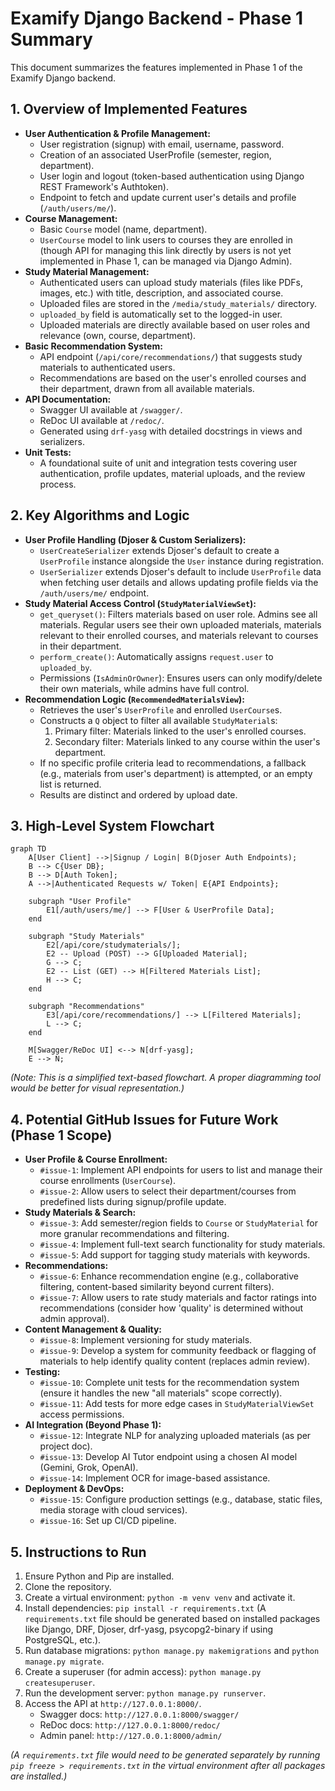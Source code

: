 # Examify Django Backend - Phase 1 Summary

This document summarizes the features implemented in Phase 1 of the Examify Django backend.

## 1. Overview of Implemented Features

*   **User Authentication & Profile Management:**
    *   User registration (signup) with email, username, password.
    *   Creation of an associated UserProfile (semester, region, department).
    *   User login and logout (token-based authentication using Django REST Framework's Authtoken).
    *   Endpoint to fetch and update current user's details and profile (`/auth/users/me/`).
*   **Course Management:**
    *   Basic `Course` model (name, department).
    *   `UserCourse` model to link users to courses they are enrolled in (though API for managing this link directly by users is not yet implemented in Phase 1, can be managed via Django Admin).
*   **Study Material Management:**
    *   Authenticated users can upload study materials (files like PDFs, images, etc.) with title, description, and associated course.
    *   Uploaded files are stored in the `/media/study_materials/` directory.
    *   `uploaded_by` field is automatically set to the logged-in user.
    *   Uploaded materials are directly available based on user roles and relevance (own, course, department).
*   **Basic Recommendation System:**
    *   API endpoint (`/api/core/recommendations/`) that suggests study materials to authenticated users.
    *   Recommendations are based on the user's enrolled courses and their department, drawn from all available materials.
*   **API Documentation:**
    *   Swagger UI available at `/swagger/`.
    *   ReDoc UI available at `/redoc/`.
    *   Generated using `drf-yasg` with detailed docstrings in views and serializers.
*   **Unit Tests:**
    *   A foundational suite of unit and integration tests covering user authentication, profile updates, material uploads, and the review process.

## 2. Key Algorithms and Logic

*   **User Profile Handling (Djoser & Custom Serializers):**
    *   `UserCreateSerializer` extends Djoser's default to create a `UserProfile` instance alongside the `User` instance during registration.
    *   `UserSerializer` extends Djoser's default to include `UserProfile` data when fetching user details and allows updating profile fields via the `/auth/users/me/` endpoint.
*   **Study Material Access Control (`StudyMaterialViewSet`):**
    *   `get_queryset()`: Filters materials based on user role. Admins see all materials. Regular users see their own uploaded materials, materials relevant to their enrolled courses, and materials relevant to courses in their department.
    *   `perform_create()`: Automatically assigns `request.user` to `uploaded_by`.
    *   Permissions (`IsAdminOrOwner`): Ensures users can only modify/delete their own materials, while admins have full control.
*   **Recommendation Logic (`RecommendedMaterialsView`):**
    *   Retrieves the user's `UserProfile` and enrolled `UserCourse`s.
    *   Constructs a `Q` object to filter all available `StudyMaterial`s:
        1.  Primary filter: Materials linked to the user's enrolled courses.
        2.  Secondary filter: Materials linked to any course within the user's department.
    *   If no specific profile criteria lead to recommendations, a fallback (e.g., materials from user's department) is attempted, or an empty list is returned.
    *   Results are distinct and ordered by upload date.

## 3. High-Level System Flowchart

```mermaid
graph TD
    A[User Client] -->|Signup / Login| B(Djoser Auth Endpoints);
    B --> C{User DB};
    B --> D[Auth Token];
    A -->|Authenticated Requests w/ Token| E{API Endpoints};

    subgraph "User Profile"
        E1[/auth/users/me/] --> F[User & UserProfile Data];
    end

    subgraph "Study Materials"
        E2[/api/core/studymaterials/];
        E2 -- Upload (POST) --> G[Uploaded Material];
        G --> C;
        E2 -- List (GET) --> H[Filtered Materials List];
        H --> C;
    end

    subgraph "Recommendations"
        E3[/api/core/recommendations/] --> L[Filtered Materials];
        L --> C;
    end

    M[Swagger/ReDoc UI] <--> N[drf-yasg];
    E --> N;
```
*(Note: This is a simplified text-based flowchart. A proper diagramming tool would be better for visual representation.)*

## 4. Potential GitHub Issues for Future Work (Phase 1 Scope)

*   **User Profile & Course Enrollment:**
    *   `#issue-1`: Implement API endpoints for users to list and manage their course enrollments (`UserCourse`).
    *   `#issue-2`: Allow users to select their department/courses from predefined lists during signup/profile update.
*   **Study Materials & Search:**
    *   `#issue-3`: Add semester/region fields to `Course` or `StudyMaterial` for more granular recommendations and filtering.
    *   `#issue-4`: Implement full-text search functionality for study materials.
    *   `#issue-5`: Add support for tagging study materials with keywords.
*   **Recommendations:**
    *   `#issue-6`: Enhance recommendation engine (e.g., collaborative filtering, content-based similarity beyond current filters).
    *   `#issue-7`: Allow users to rate study materials and factor ratings into recommendations (consider how 'quality' is determined without admin approval).
*   **Content Management & Quality:**
    *   `#issue-8`: Implement versioning for study materials.
    *   `#issue-9`: Develop a system for community feedback or flagging of materials to help identify quality content (replaces admin review).
*   **Testing:**
    *   `#issue-10`: Complete unit tests for the recommendation system (ensure it handles the new "all materials" scope correctly).
    *   `#issue-11`: Add tests for more edge cases in `StudyMaterialViewSet` access permissions.
*   **AI Integration (Beyond Phase 1):**
    *   `#issue-12`: Integrate NLP for analyzing uploaded materials (as per project doc).
    *   `#issue-13`: Develop AI Tutor endpoint using a chosen AI model (Gemini, Grok, OpenAI).
    *   `#issue-14`: Implement OCR for image-based assistance.
*   **Deployment & DevOps:**
    *   `#issue-15`: Configure production settings (e.g., database, static files, media storage with cloud services).
    *   `#issue-16`: Set up CI/CD pipeline.

## 5. Instructions to Run

1.  Ensure Python and Pip are installed.
2.  Clone the repository.
3.  Create a virtual environment: `python -m venv venv` and activate it.
4.  Install dependencies: `pip install -r requirements.txt` (A `requirements.txt` file should be generated based on installed packages like Django, DRF, Djoser, drf-yasg, psycopg2-binary if using PostgreSQL, etc.).
5.  Run database migrations: `python manage.py makemigrations` and `python manage.py migrate`.
6.  Create a superuser (for admin access): `python manage.py createsuperuser`.
7.  Run the development server: `python manage.py runserver`.
8.  Access the API at `http://127.0.0.1:8000/`.
    *   Swagger docs: `http://127.0.0.1:8000/swagger/`
    *   ReDoc docs: `http://127.0.0.1:8000/redoc/`
    *   Admin panel: `http://127.0.0.1:8000/admin/`

*(A `requirements.txt` file would need to be generated separately by running `pip freeze > requirements.txt` in the virtual environment after all packages are installed.)*
